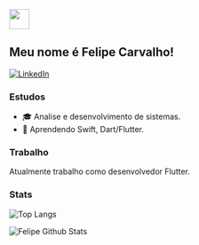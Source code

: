 
 <img src="https://raw.githubusercontent.com/MartinHeinz/MartinHeinz/master/wave.gif" width="36px">
 
## Meu nome é Felipe Carvalho!

[![LinkedIn](https://img.shields.io/badge/linkedin-%230077B5.svg?style=for-the-badge&logo=linkedin&logoColor=white)](https://linkedin.com/in/felcarv01/)

### Estudos
 - :mortar_board: Analise e desenvolvimento de sistemas.
 - 🧠 Aprendendo Swift, Dart/Flutter.

### Trabalho
Atualmente trabalho como desenvolvedor Flutter.

###  Stats

![Top Langs](https://github-readme-stats.vercel.app/api/top-langs/?username=FelCarv01&layout=compact&hide=TeX&theme=gruvbox_light)

![Felipe Github Stats](https://github-readme-stats.vercel.app/api?username=FelCarv01&count_private=true&show_icons=true&include_all_commits=false&theme=gruvbox_light )

